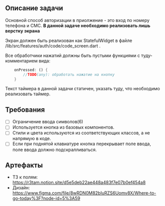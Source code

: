 ## Описание задачи

Основной способ авторизации в приолжение - это вход по номеру телефона и СМС.
**В данной задаче необходимо реализовать лишь верстку экрана**

Экран должен быть реализован как StatefulWidget в файле /lib/src/features/auth/code/code_screen.dart .

Все обработчики нажатий должны быть пустыми функциями с туду-комментарием вида:
```dart
    onPressed: () {
        //TODO(any): обработать нажатие на кнопку 
    }
```
Текст таймера в данной задачи статичен, указать туду, что необходимо реализовать таймер.

## Требования

* [ ] Ограничение ввода символов(6)
* [ ] Используется кнопка из базовых компонентов.
* [ ] Стили и цвета используются из соответствующих классов, а не напрямую в коде.
* [ ] Если при поднятой клавиатуре кнопка перекрывает поле ввода, поле ввода должно подскралливаться.

## Артефакты

- ТЗ к полям: https://r3tam.notion.site/d5e5deb22ae448a483f7e07b0ef454a8
- Дизайн: https://www.figma.com/file/8wRDN0M82bIuRZS6Uomv8X/Where-to-go-today%3F?node-id=5%3A59

 